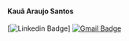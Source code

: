 <h4>Kauã Araujo Santos</h4>


[![Linkedin Badge](https://img.shields.io/badge/-KauaAraujo-blue?style=flat-square&logo=Linkedin&logoColor=white&link=https:/https://www.linkedin.com/in/kau%C3%A3-ara%C3%BAjo-79b185233/)] 
[![Gmail Badge](https://img.shields.io/badge/-araujo.ka37@gmail.com-c14438?style=flat-square&logo=Gmail&logoColor=white&link=mailto:araujo.ka37@gmail.com)](mailto:araujo.ka37@gmail.com)
 
